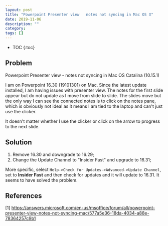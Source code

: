 ```yaml
---
layout: post
title: "Powerpoint Presenter view   notes not syncing in Mac OS X"
date: 2019-11-06
description: ""
category: 
tags: []
---
```

* TOC
{:toc}

## Problem

Powerpoint Presenter view - notes not syncing in Mac OS Catalina (10.15.1)

I am on Powerpoint 16.30 (19101301) on Mac. Since the latest update installed, I am having issues with presenter view. The notes for the first slide appear but do not update as I move from slide to slide. The slides move but the only way I can see the connected notes is to click on the notes pane, which is obviously not ideal as it means I am tied to the laptop and can't just use the clicker.

It doesn't matter whether I use the clicker or click on the arrow to progress to the next slide.

## Solution

1. Remove 16.30 and downgrade to 16.29;
2. Change the Update Channel to "Insider Fast" and upgrade to 16.31;

More specific, select `Help->Check for Updates->Advanced->Update Channel`, set to **Insider Fast** and then check for updates and it will update to 16.31. It seems to have solved the problem.

## References

[1] <https://answers.microsoft.com/en-us/msoffice/forum/all/powerpoint-presenter-view-notes-not-syncing-mac/577a5e36-18da-4034-a88e-78364257c9b1>
